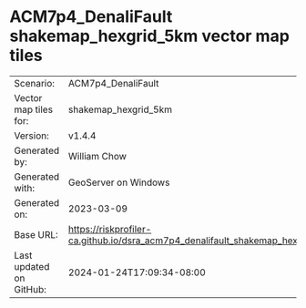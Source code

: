# ACM7p4_DenaliFault shakemap_hexgrid_5km vector map tiles

|    			|			|
| --------------------- | --------------------- |
| Scenario:		| ACM7p4_DenaliFault		|
| Vector map tiles for:	| shakemap_hexgrid_5km		|
| Version:		| v1.4.4		|
| Generated by:		| William Chow	|
| Generated with:	| GeoServer on Windows	|
| Generated on:		| 2023-03-09	|
| Base URL:		| <https://riskprofiler-ca.github.io/dsra_acm7p4_denalifault_shakemap_hexgrid_5km/> |
| Last updated on GitHub: | 2024-01-24T17:09:34-08:00 |
